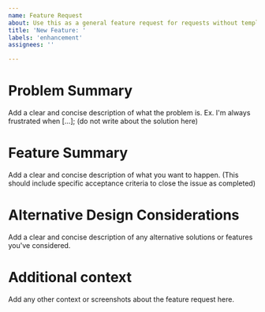 ```yaml
---
name: Feature Request
about: Use this as a general feature request for requests without templates. Use "Bug Report" instead to report an existing feature not working.
title: 'New Feature: '
labels: 'enhancement'
assignees: ''

---
```


# Problem Summary
Add a clear and concise description of what the problem is. Ex. I'm always frustrated when [...]; (do not write about the solution here)

# Feature Summary
Add a clear and concise description of what you want to happen. (This should include specific acceptance criteria to close the issue as completed)

# Alternative Design Considerations
Add a clear and concise description of any alternative solutions or features you've considered.

# Additional context
Add any other context or screenshots about the feature request here.
